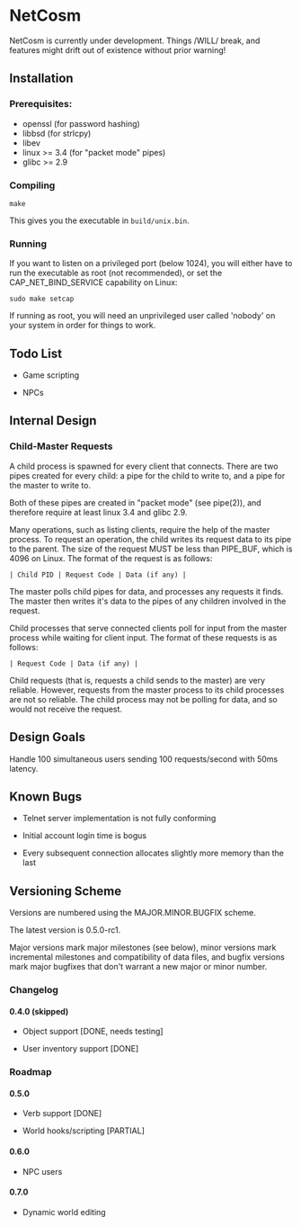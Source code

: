 NetCosm
=======

NetCosm is currently under development. Things /WILL/ break, and
features might drift out of existence without prior warning!

## Installation

### Prerequisites:

* openssl (for password hashing)
* libbsd (for strlcpy)
* libev
* linux >= 3.4 (for "packet mode" pipes)
* glibc >= 2.9

### Compiling

    make

This gives you the executable in `build/unix.bin`.

### Running

If you want to listen on a privileged port (below 1024), you will
either have to run the executable as root (not recommended), or set
the CAP_NET_BIND_SERVICE capability on Linux:

    sudo make setcap

If running as root, you will need an unprivileged user called 'nobody'
on your system in order for things to work.

## Todo List

* Game scripting

* NPCs

## Internal Design

### Child-Master Requests

A child process is spawned for every client that connects.  There are
two pipes created for every child: a pipe for the child to write to,
and a pipe for the master to write to.

Both of these pipes are created in "packet mode" (see pipe(2)), and
therefore require at least linux 3.4 and glibc 2.9.

Many operations, such as listing clients, require the help of the
master process. To request an operation, the child writes its request
data to its pipe to the parent. The size of the request MUST be less
than PIPE_BUF, which is 4096 on Linux. The format of the request is as
follows:

    | Child PID | Request Code | Data (if any) |

The master polls child pipes for data, and processes any requests it
finds. The master then writes it's data to the pipes of any children
involved in the request.

Child processes that serve connected clients poll for input from the
master process while waiting for client input. The format of these
requests is as follows:

    | Request Code | Data (if any) |

Child requests (that is, requests a child sends to the master) are
very reliable. However, requests from the master process to its child
processes are not so reliable. The child process may not be polling
for data, and so would not receive the request.

## Design Goals

Handle 100 simultaneous users sending 100 requests/second with 50ms
latency.

## Known Bugs

* Telnet server implementation is not fully conforming

* Initial account login time is bogus

* Every subsequent connection allocates slightly more memory than the
  last

## Versioning Scheme

Versions are numbered using the MAJOR.MINOR.BUGFIX scheme.

The latest version is 0.5.0-rc1.

Major versions mark major milestones (see below), minor versions mark
incremental milestones and compatibility of data files, and bugfix
versions mark major bugfixes that don't warrant a new major or minor
number.

### Changelog

#### 0.4.0 (skipped)

* Object support [DONE, needs testing]

* User inventory support [DONE]

### Roadmap

#### 0.5.0

* Verb support [DONE]

* World hooks/scripting [PARTIAL]

#### 0.6.0

* NPC users

#### 0.7.0

* Dynamic world editing
